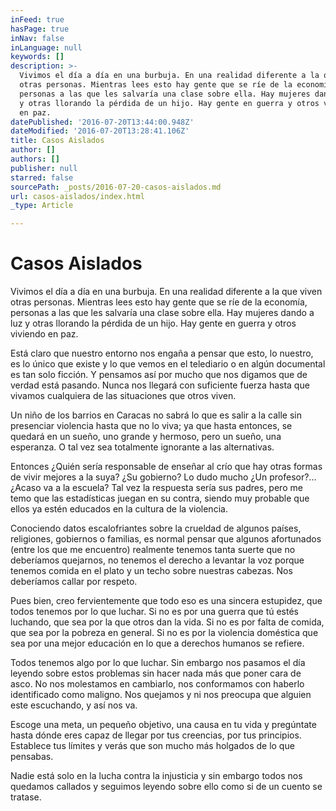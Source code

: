 ```yaml
---
inFeed: true
hasPage: true
inNav: false
inLanguage: null
keywords: []
description: >-
  Vivimos el día a día en una burbuja. En una realidad diferente a la que viven
  otras personas. Mientras lees esto hay gente que se ríe de la economía,
  personas a las que les salvaría una clase sobre ella. Hay mujeres dando a luz
  y otras llorando la pérdida de un hijo. Hay gente en guerra y otros viviendo
  en paz.
datePublished: '2016-07-20T13:44:00.948Z'
dateModified: '2016-07-20T13:28:41.106Z'
title: Casos Aislados
author: []
authors: []
publisher: null
starred: false
sourcePath: _posts/2016-07-20-casos-aislados.md
url: casos-aislados/index.html
_type: Article

---
```

# Casos Aislados

Vivimos el día a día en una burbuja. En una realidad diferente a la que viven otras personas. Mientras lees esto hay gente que se ríe de la economía, personas a las que les salvaría una clase sobre ella. Hay mujeres dando a luz y otras llorando la pérdida de un hijo. Hay gente en guerra y otros viviendo en paz.

Está claro que nuestro entorno nos engaña a pensar que esto, lo nuestro, es lo único que existe y lo que vemos en el telediario o en algún documental es tan solo ficción. Y pensamos así por mucho que nos digamos que de verdad está pasando. Nunca nos llegará con suficiente fuerza hasta que vivamos cualquiera de las situaciones que otros viven.

Un niño de los barrios en Caracas no sabrá lo que es salir a la calle sin presenciar violencia hasta que no lo viva; ya que hasta entonces, se quedará en un sueño, uno grande y hermoso, pero un sueño, una esperanza. O tal vez sea totalmente ignorante a las alternativas.

Entonces ¿Quién sería responsable de enseñar al crío que hay otras formas de vivir mejores a la suya? ¿Su gobierno? Lo dudo mucho ¿Un profesor?... ¿Acaso va a la escuela? Tal vez la respuesta sería sus padres, pero me temo que las estadísticas juegan en su contra, siendo muy probable que ellos ya estén educados en la cultura de la violencia.

Conociendo datos escalofriantes sobre la crueldad de algunos países, religiones, gobiernos o familias, es normal pensar que algunos afortunados (entre los que me encuentro) realmente tenemos tanta suerte que no deberíamos quejarnos, no tenemos el derecho a levantar la voz porque tenemos comida en el plato y un techo sobre nuestras cabezas. Nos deberíamos callar por respeto.

Pues bien, creo fervientemente que todo eso es una sincera estupidez, que todos tenemos por lo que luchar. Si no es por una guerra que tú estés luchando, que sea por la que otros dan la vida. Si no es por falta de comida, que sea por la pobreza en general. Si no es por la violencia doméstica que sea por una mejor educación en lo que a derechos humanos se refiere.

Todos tenemos algo por lo que luchar. Sin embargo nos pasamos el día leyendo sobre estos problemas sin hacer nada más que poner cara de asco. No nos molestamos en cambiarlo, nos conformamos con haberlo identificado como maligno. Nos quejamos y ni nos preocupa que alguien este escuchando, y así nos va.

Escoge una meta, un pequeño objetivo, una causa en tu vida y pregúntate hasta dónde eres capaz de llegar por tus creencias, por tus principios. Establece tus límites y verás que son mucho más holgados de lo que pensabas.

Nadie está solo en la lucha contra la injusticia y sin embargo todos nos quedamos callados y seguimos leyendo sobre ello como si de un cuento se tratase.